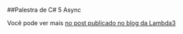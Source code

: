 ##Palestra de C# 5 Async

Você pode ver mais [no post publicado no blog da Lambda3](http://blog.lambda3.com.br/2012/10/o-tdc-2012-goinia-foi-muito-bom/)
